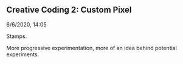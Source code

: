 ## Creative Coding 2: Custom Pixel

6/6/2020, 14:05

Stamps.

More progressive experimentation, more of an idea behind potential experiments.
